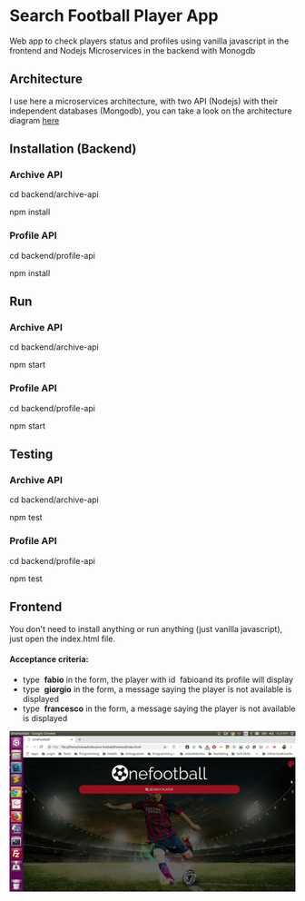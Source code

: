 # Search Football Player App

Web app to check players status and profiles using vanilla javascript in the frontend and Nodejs Microservices in the backend with Monogdb

## Architecture

I use here a microservices architecture, with two API (Nodejs) with their independent databases (Mongodb), you can take a look on the architecture diagram [here](https://www.draw.io/?lightbox=1&highlight=0000ff&edit=_blank&layers=1&nav=1&title=Onefootball%20Assignment%20Architecture%20by%20Mostafa%20Shawki#R7Vhdc6s2EP01frQHhD8f%2FUWbaTJNJ53e5r5kZJBBjUBEyDbur%2B8uCBsinGbmuk16p%2FFMjM5KSNqze7Ryz1smxQ%2BKZvGdDJnoEScset6qR8jU8eA%2FAscKGI6nFRApHlaQewYe%2BJ%2FMgI5BdzxkeaujllJonrXBQKYpC3QLo0rJQ7vbVor2rBmNmAU8BFTY6Bce6thsa%2BSc8R8Zj%2BJ6ZtcxloTWnQ2QxzSUhwbkrXveUkmpq6ekWDKBvqv9Uo3zL1hPC1Ms1e8ZMFrNZy%2BP7KeJN%2BVfRvfe16%2B3x37t5lwf6x2zEBxgmlLpWEYypWJ9RhewkwytgqfP0FRyl4YMZ3GgdR5yK2UGoAvgH0zroyGX7rQEKNaJMNZqCTjvxa0ZKJc7FZheN2vfmznbNeWLR52o%2FS8vv%2F7Wr0OEqojpN%2FoNTwRA4DKZMK2OME4xQTXft9dBTQhFp35nL8ODcXS3099a5J6KnZlproIYpyXO%2FP7GYkTuNLiaLU8hjn7eylQvpZCq7OPBx8clLCJFQ85aNn80nAxnDduKK3gRlynYUyQM38eFaIxZTlzP9ZFsreQza1i25R9YQprHJ9r3TGkOaXNLN0zcy5yb12%2Bk1jJpdJgLHqFBY3AsqGkFsCqm2mGBOzQx45K6bbyCU9I8q9yx5QWu4xSXSRGhFg3oIR8OFKuC5ibA9SygWT21e9GMP0VUswM9ngKyI%2F5wE6xoQHYIGas3HVdDjO7NjA4eziIyMUoYN%2FSjxr4l5roT3bXC6j%2Bd6OSdiT76yEQnVqLfKwmJ9n%2Bif7%2BJTqYfnOnTT5DorOD6dxw%2BmIxM89G8DZ9XRbNxNI0rqoP3TnW4QO3V1aGTqNnnJcr9bESRj5Rxz5JxX4FEAbROQ4vEmiKelFeLpre7pfFvFVWgYUGD56jku0uiy8nmtU52iqZZzyrWGu9Oc%2FQJ8YMwJQMOQrnlEElqEMCMxA%2BppvCFeI6duAoE65dNzBl%2FDPWzv8HbFVN9l0wHWRpdQUvd%2Bq5ktNQdu5aWwmy2mJ7Aq3M%2FfKNWXy0s8jtIfy97ZciAF33BN%2BhzwbMnqjQ%2ByiTbwamJVKyAmQ3N2RNsubie50eTtudnxHL81LH9XmNXd%2FvIrpwEPULhQJxzCfVd%2BZ%2B8qiL%2BPQK67wt27fpzyrZS6g0tR8%2FzHEQsYaUO3vFASdCCPQ9YjkbMEQ36s1PM4ghcotsUtUvPVKbsVZ1qIKuIfC2oCQ%2FD8pw84PQPGS0PnwOUf9Zh2SwyXxeh49MhZzHYwfNlOfPaSVU3G5yOukgl%2Fxip9knWI2OBbOQZTVs0jV92%2BMtU6Zd%2BXjoGjgzHJVlReqe2w1OE34tjeaA4dzLXdAunh%2FMQ08MzrycAazVH1f0zR8XFq8i3h8R40oqIoWunuTu7Tkj0sEqpf1wsbY1faL31Xw%3D%3D)

## Installation (Backend)

### Archive API

cd backend/archive-api

npm install

### Profile API

cd backend/profile-api

npm install

## Run

### Archive API

cd backend/archive-api

npm start

### Profile API

cd backend/profile-api

npm start

## Testing

### Archive API

cd backend/archive-api

npm test

### Profile API

cd backend/profile-api

npm test

## Frontend

You don't need to install anything or run anything (just vanilla javascript), just open the index.html file.

#### Acceptance criteria:

- type ​ **fabio**​ in the form, the player with id ​ fabio​ and its profile will display
- type ​ **giorgio​** in the form, a message saying the player is not available is displayed
- type ​ **francesco**​ in the form, a message saying the player is not available is displayed

![Demo](/frontend/demo/demo.gif "App Demo")
